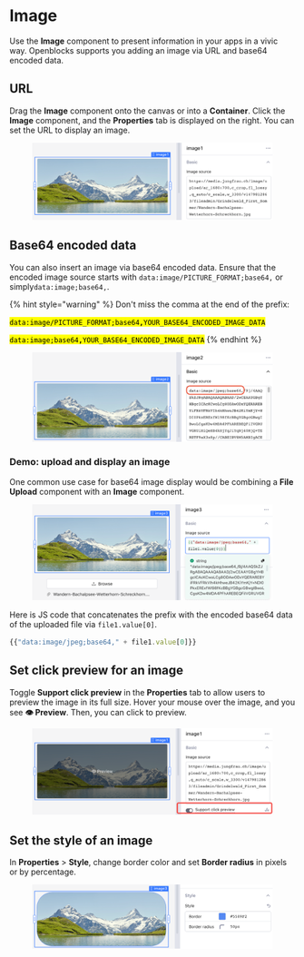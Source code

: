 # Image

Use the **Image** component to present information in your apps in a vivic way. Openblocks supports you adding an image via URL and base64 encoded data.

## URL

Drag the **Image** component onto the canvas or into a **Container**. Click the **Image** component, and the **Properties** tab is displayed on the right. You can set the URL to display an image.

<figure><img src="../../.gitbook/assets/image-1.png" alt=""><figcaption></figcaption></figure>

## Base64 encoded data

You can also insert an image via base64 encoded data. Ensure that the encoded image source starts with `data:image/PICTURE_FORMAT;base64,` or simply`data:image;base64,`.

{% hint style="warning" %}
Don't miss the comma at the end of the prefix:

<mark style="background-color:yellow;">`data:image/PICTURE_FORMAT;base64`</mark><mark style="background-color:yellow;">**`,`**</mark><mark style="background-color:yellow;">`YOUR_BASE64_ENCODED_IMAGE_DATA`</mark>

<mark style="background-color:yellow;">`data:image;base64`</mark><mark style="background-color:yellow;">**`,`**</mark><mark style="background-color:yellow;">`YOUR_BASE64_ENCODED_IMAGE_DATA`</mark>
{% endhint %}

<figure><img src="../../.gitbook/assets/image-2.png" alt=""><figcaption></figcaption></figure>

### Demo: upload and display an image

One common use case for base64 image display would be combining a **File Upload** component with an **Image** component.

<figure><img src="../../.gitbook/assets/image-3.png" alt=""><figcaption></figcaption></figure>

Here is JS code that concatenates the prefix with the encoded base64 data of the uploaded file via `file1.value[0]`.

```javascript
{{"data:image/jpeg;base64," + file1.value[0]}} 
```

## Set click preview for an image

Toggle **Support click preview** in the **Properties** tab to allow users to preview the image in its full size. Hover your mouse over the image, and you see **👁 Preview**. Then, you can click to preview.

<figure><img src="../../.gitbook/assets/image-4.png" alt=""><figcaption></figcaption></figure>

## Set the style of an image

In **Properties** > **Style**, change border color and set **Border radius** in pixels or by percentage.

<figure><img src="../../.gitbook/assets/image-5.png" alt=""><figcaption></figcaption></figure>
